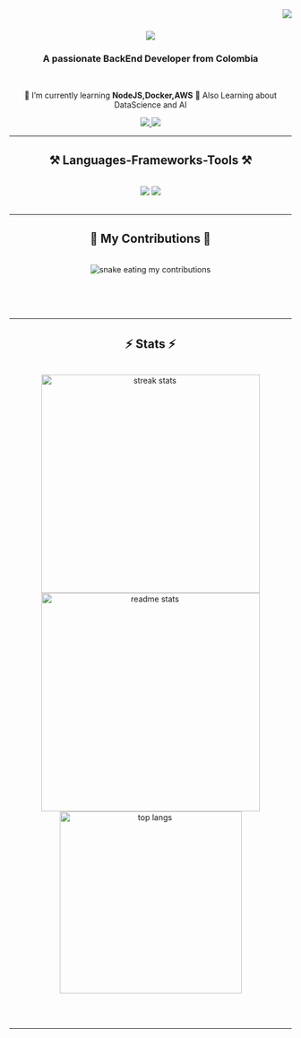 <img align="right" src="https://visitor-badge.laobi.icu/badge?page_id=D4V1D16.D4V1D16" />

<h1 align="center">
    <img src="https://readme-typing-svg.herokuapp.com/?font=Righteous&size=35&center=true&vCenter=true&width=500&height=70&duration=4000&lines=Hi+There!+👋;+I'm+David+Jimenez!;" />
</h1>

<h3 align="center">A passionate BackEnd Developer from Colombia</h3>

<br/>

<div align="center">
 
 🌱 I’m currently learning **NodeJS,Docker,AWS**
 🤖 Also Learning about DataScience and AI

 </div>
 
<div align="center"> 
  <a href="davidsantiagojimenez16@gmail.com">
    <img src="https://img.shields.io/badge/Gmail-333333?style=for-the-badge&logo=gmail&logoColor=red" />
  </a>
  <a href="https://www.linkedin.com/in/davidjimenez16/" target="_blank">
    <img src="https://img.shields.io/badge/LinkedIn-0077B5?style=for-the-badge&logo=linkedin&logoColor=white" target="_blank" />
  </a>
</div>

 <hr/>
 
<h2 align="center">⚒️ Languages-Frameworks-Tools ⚒️</h2>
<br/>
<div align="center">
    <img src="https://skillicons.dev/icons?i=bhtml,css,vscode,github,git,r" />
    <img src="https://skillicons.dev/icons?i=python,django,javascript,mysql,latex,java,nextjs,postman,flask" /><br>
</div>

<br/>
<hr/>

<div align="center">
  <h2>🐍 My Contributions 🐍</h2>
  <br>
  <img alt="snake eating my contributions" src="https://raw.githubusercontent.com/D4V1D16/D4V1D16/output/github-contribution-grid-snake.svg" />
  
  <br/><br/><br/>
</div>

<hr/>

<h2 align="center">⚡ Stats ⚡</h2>
<br>
<div align=center>
  <img width=390 src="https://github-readme-streak-stats-D4V1D16.vercel.app/?user=D4V1D16&count_private=true&theme=react&border_radius=10" alt="streak stats"/>
  <img width=390 src="https://github-readme-stats-D4V1D16.vercel.app/api?username=D4V1D16&count_private=true&show_icons=true&theme=react&rank_icon=github&border_radius=10" alt="readme stats" />
  <br/>
  <img width=325 align="center" src="https://github-readme-stats-D4V1D16.vercel.app/api/top-langs/?username=D4V1D16&hide=HTML&langs_count=8&layout=compact&theme=react&border_radius=10&size_weight=0.5&count_weight=0.5&exclude_repo=github-readme-stats" alt="top langs" />
</div>

<br/><br/>

<hr/>
